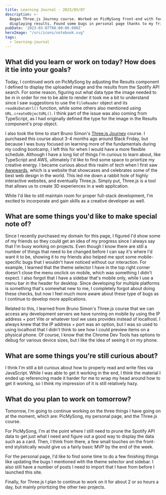 ```yaml
---
title: Learning Journal - 2023/03/07
description: >-
  Began Three.js Journey course. Worked on PicMySong front-end with focus on
  displaying results. Found some bugs in personal page thanks to my friends.
pubDate: '2023-03-07T08:00:00.000Z'
heroImage: "/src/icons/notebook.svg"
tags:
  - learning-journal
---
```


## What did you learn or work on today? How does it tie into your goals?

Today, I continued work on PicMySong by adjusting the Results component I defined to display the uploaded image and the results from the Spotify API search. For some reason, figuring out what data type the image needed to be in in order for me to be able to render it took me a bit to understand since I saw suggestions to use the `FileReader` object and its `readAsDataUrl()` function, while some others also mentioned using `URL.createObjectURL()`. I think part of the issue was also coming from TypeScript, as I had originally defined the type for the image in the Results component's prop object.

I also took the time to start Bruno Simon's [Three.js Journey](https://threejs-journey.com "") course.
I purchased this course about 3-4 months ago around Black Friday, but because I was busy focused on learning more of the fundamentals during my coding bootcamp, I left this for when I would have a more flexible schedule. Although I have a long list of things I'm curious to learn about, like TypeScript and AWS, ultimately I'd like to find some space to priortize my creative energy. I became curious about this realm of tech when I first saw [Awwwards](https://www.awwwards.com/ ""), which is a website that showcases and celebrates some of the best web design in the world. This led me down a rabbit hole of highly interactive websites, and eventually Three.js. Simply put, Three.js is a tool that allows us to create 3D experiences in a web application.

While I'd like to still maintain room for proper full-stack development, I'm excited to incorporate and gain skills as a creative developer as well.

## What are some things you'd like to make special note of?

Since I recently purchased my domain for this page, I figured I'd show some of my friends so they could get an idea of my progress since I always say that I'm busy working on projects. Even though I know there are still a number of things that need to be changed before I can say it's where I'd want it to be, showing it to my friends also helped me spot some mobile-specific bugs that I wouldn't have noticed without our interaction. For example, I learned that the theme selector I have in the top right corner doesn't close the menu onclick on mobile, which was something I didn't expect. I also forgot that I have a sidebar that's mobile only, while I use a menu bar in the header for desktop. Since developing for multiple platforms is something that's somewhat new to me, I completely forgot about doing these checks, but now I feel much more aware about these type of bugs as I continue to develop more applications.

Related to this, I learned from Bruno Simon's Three.js course that we can access any development servers we have running on mobile by using the IP address + port Vite or whatever tool we uses provides instead of localhost. I always knew that the IP address + port was an option, but I was so used to using localhost that I didn't think to see how I could preview items on a physical phone. Of course, I know that the Chrome Dev Tools has options to debug for various device sizes, but I like the idea of seeing it on my phone.

## What are some things you're still curious about?

I think I'm still a bit curious about how to properly read and write files via JavaScript. While I was able to get it working in the end, I think the material I ended up referencing made it harder for me to wrap my head around how to get it working, so I think my impression of it is still relatively hazy.

## What do you plan to work on tomorrow?

Tomorrow, I'm going to continue working on the three things I have going on at the moment, which are: PicMySong, my personal page, and the Three.js course.

For PicMySong, I'm at the point where I still need to prune the Spotify API data to get just what I need and figure out a good way to display the data such as a card. Then, I think from there, a few small touches on the front-end stylistically would give us a fairly basic MVP by the end of the week.

For the personal page, I'd like to find some time to do a few finishing things like updating the bugs I mentioned with the theme selector and sidebar. I also still have a number of posts I need to import that I have from before I launched this site.

Finally, for Three.js I plan to continue to work on it for about 2 or so hours a day, but mainly priortizing the other two projects.

